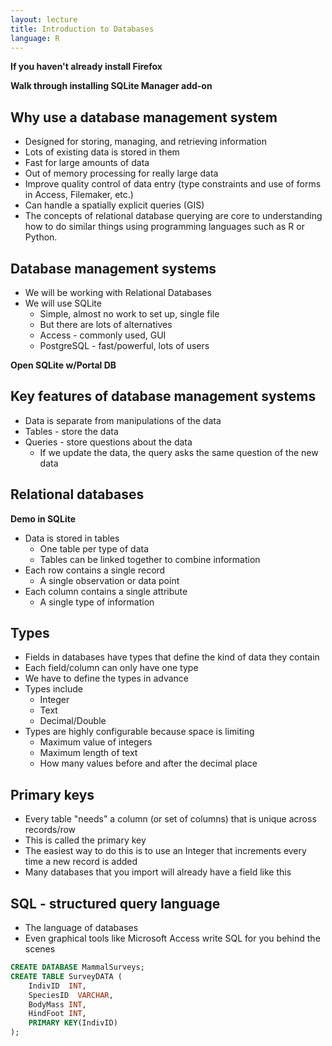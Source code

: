 ```yaml
---
layout: lecture
title: Introduction to Databases
language: R
---
```


**If you haven't already install Firefox**

**Walk through installing SQLite Manager add-on**

## Why use a database management system

* Designed for storing, managing, and retrieving information
* Lots of existing data is stored in them
* Fast for large amounts of data
* Out of memory processing for really large data
* Improve quality control of data entry (type constraints and use of forms in
  Access, Filemaker, etc.)
* Can handle a spatially explicit queries (GIS)
* The concepts of relational database querying are core to understanding how to
  do similar things using programming languages such as R or Python.

## Database management systems

* We will be working with Relational Databases
* We will use SQLite
    * Simple, almost no work to set up, single file
	* But there are lots of alternatives
	* Access - commonly used, GUI
	* PostgreSQL - fast/powerful, lots of users

**Open SQLite w/Portal DB**

## Key features of database management systems

* Data is separate from manipulations of the data
* Tables - store the data
* Queries - store questions about the data
    * If we update the data, the query asks the same question of the new data

## Relational databases

**Demo in SQLite**

* Data is stored in tables
    * One table per type of data
	* Tables can be linked together to combine information
* Each row contains a single record
    * A single observation or data point
* Each column contains a single attribute
    * A single type of information

## Types

* Fields in databases have types that define the kind of data they contain
* Each field/column can only have one type
* We have to define the types in advance
* Types include
    * Integer
	* Text
	* Decimal/Double
* Types are highly configurable because space is limiting
    * Maximum value of integers
	* Maximum length of text
	* How many values before and after the decimal place

## Primary keys

* Every table "needs" a column (or set of columns) that is unique across
  records/row
* This is called the primary key
* The easiest way to do this is to use an Integer that increments every time a
  new record is added
* Many databases that you import will already have a field like this

## SQL - structured query language

* The language of databases
* Even graphical tools like Microsoft Access write SQL for you behind the scenes

```sql
CREATE DATABASE MammalSurveys;
CREATE TABLE SurveyDATA (
    IndivID  INT,
	SpeciesID  VARCHAR,
	BodyMass INT,
	HindFoot INT,
	PRIMARY KEY(IndivID)
);
```

